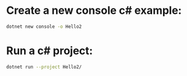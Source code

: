 # Create a new console c# example: 
```sh
dotnet new console -o Hello2
```

# Run a c# project: 
```sh
dotnet run --project Hello2/
```
